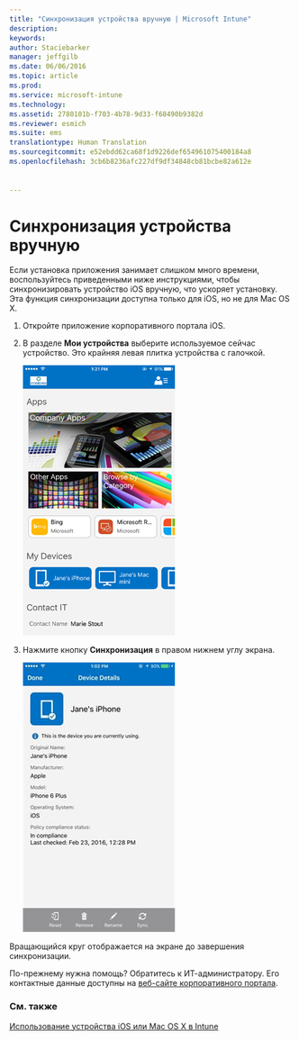 ```yaml
---
title: "Синхронизация устройства вручную | Microsoft Intune"
description: 
keywords: 
author: Staciebarker
manager: jeffgilb
ms.date: 06/06/2016
ms.topic: article
ms.prod: 
ms.service: microsoft-intune
ms.technology: 
ms.assetid: 2780101b-f703-4b78-9d33-f68490b9382d
ms.reviewer: esmich
ms.suite: ems
translationtype: Human Translation
ms.sourcegitcommit: e52ebdd62ca68f1d9226def654961075400184a8
ms.openlocfilehash: 3cb6b8236afc227df9df34848cb81bcbe82a612e


---
```



# Синхронизация устройства вручную

Если установка приложения занимает слишком много времени, воспользуйтесь приведенными ниже инструкциями, чтобы синхронизировать устройство iOS вручную, что ускоряет установку. Эта функция синхронизации доступна только для iOS, но не для Mac OS X.

1. Откройте приложение корпоративного портала iOS.

2. В разделе **Мои устройства** выберите используемое сейчас устройство. Это крайняя левая плитка устройства с галочкой.

    ![ios-sync-1-comp-portal-apps](./media/ios-sync-1-comp-portal-apps.png)

3.  Нажмите кнопку **Синхронизация** в правом нижнем углу экрана.

    ![ios-sync-2-sync-button](./media/ios-sync-2-sync-button.png)

Вращающийся круг отображается на экране до завершения синхронизации.

По-прежнему нужна помощь? Обратитесь к ИТ-администратору. Его контактные данные доступны на [веб-сайте корпоративного портала](http://portal.manage.microsoft.com).

### См. также
[Использование устройства iOS или Mac OS X в Intune](using-your-ios-or-mac-os-x-device-with-intune.md)


<!--HONumber=Jun16_HO4-->


